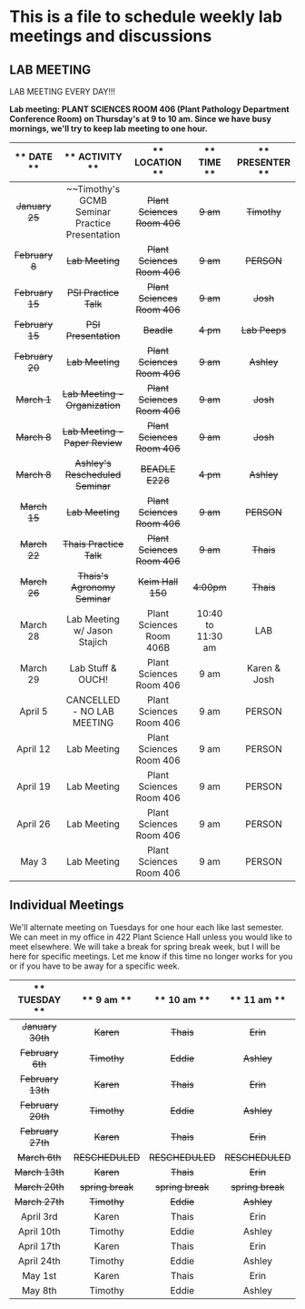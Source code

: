 # This is a file to schedule weekly lab meetings and discussions

## LAB MEETING

LAB MEETING EVERY DAY!!!

__Lab meeting: PLANT SCIENCES ROOM 406 (Plant Pathology Department Conference Room) on Thursday's at 9 to 10 am. Since we have busy mornings, we'll try to keep lab meeting to one hour.__

** DATE **|** ACTIVITY **|** LOCATION **|** TIME **|** PRESENTER **
:-----:|:-----:|:-----:|:-----:|:-----:
~~January 25~~ | ~~Timothy's GCMB Seminar Practice Presentation | ~~Plant Sciences Room 406~~ | ~~9 am~~ | ~~Timothy~~
~~February 8~~ | ~~Lab Meeting~~ | ~~Plant Sciences Room 406~~ | ~~9 am~~ | ~~PERSON~~
~~February 15~~ | ~~PSI Practice Talk~~ | ~~Plant Sciences Room 406~~ | ~~9 am~~ | ~~Josh~~
~~February 15~~ | ~~PSI Presentation~~ | ~~Beadle~~ | ~~4 pm~~ | ~~Lab Peeps~~
~~February 20~~ | ~~Lab Meeting~~ | ~~Plant Sciences Room 406~~ | ~~9 am~~ | ~~Ashley~~
~~March 1~~ | ~~Lab Meeting - Organization~~ | ~~Plant Sciences Room 406~~ | ~~9 am~~ | ~~Josh~~
~~March 8~~ | ~~Lab Meeting - Paper Review~~ | ~~Plant Sciences Room 406~~ | ~~9 am~~ | ~~Josh~~
~~March 8~~ | ~~Ashley's Rescheduled Seminar~~ | ~~BEADLE E228~~ | ~~4 pm~~ | ~~Ashley~~
~~March 15~~ | ~~Lab Meeting~~ | ~~Plant Sciences Room 406~~ | ~~9 am~~ | ~~PERSON~~
~~March 22~~ | ~~Thais Practice Talk~~ | ~~Plant Sciences Room 406~~ | ~~9 am~~ | ~~Thais~~
~~March 26~~ | ~~Thais's Agronomy Seminar~~ | ~~Keim Hall 150~~ | ~~4:00pm~~ | ~~Thais~~
March 28 | Lab Meeting w/ Jason Stajich | Plant Sciences Room 406B | 10:40 to 11:30 am | LAB
March 29 | Lab Stuff & OUCH! | Plant Sciences Room 406 | 9 am | Karen & Josh
April 5 | CANCELLED - NO LAB MEETING | Plant Sciences Room 406 | 9 am | PERSON
April 12 | Lab Meeting | Plant Sciences Room 406 | 9 am | PERSON
April 19 | Lab Meeting | Plant Sciences Room 406 | 9 am | PERSON
April 26 | Lab Meeting | Plant Sciences Room 406 | 9 am | PERSON
May 3 | Lab Meeting | Plant Sciences Room 406 | 9 am | PERSON

## __Individual Meetings__

We'll alternate meeting on Tuesdays for one hour each like last semester. We can meet in my office in 422 Plant Science Hall unless you would like to meet elsewhere. We will take a break for spring break week, but I will be here for specific meetings. Let me know if this time no longer works for you or if you have to be away for a specific week.

** TUESDAY **|** 9 am **|** 10 am **|** 11 am **
:-----:|:-----:|:-----:|:-----:
~~January 30th~~ | ~~Karen~~ | ~~Thais~~ | ~~Erin~~
~~February 6th~~ | ~~Timothy~~ | ~~Eddie~~ | ~~Ashley~~
~~February 13th~~ | ~~Karen~~ | ~~Thais~~ | ~~Erin~~
~~February 20th~~ | ~~Timothy~~ | ~~Eddie~~ | ~~Ashley~~
~~February 27th~~ | ~~Karen~~ | ~~Thais~~ | ~~Erin~~
~~March 6th~~ | ~~RESCHEDULED~~ | ~~RESCHEDULED~~ | ~~RESCHEDULED~~
~~March 13th~~ | ~~Karen~~ | ~~Thais~~ | ~~Erin~~
~~March 20th~~ | ~~spring break~~ | ~~spring break~~ | ~~spring break~~
~~March 27th~~ | ~~Timothy~~ | ~~Eddie~~ | ~~Ashley~~
April 3rd | Karen | Thais | Erin
April 10th | Timothy | Eddie | Ashley
April 17th | Karen | Thais | Erin
April 24th | Timothy | Eddie | Ashley
May 1st | Karen | Thais | Erin
May 8th | Timothy | Eddie | Ashley

